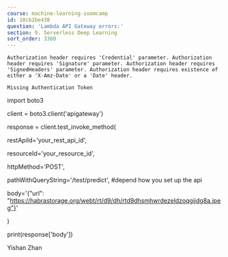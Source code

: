 ```yaml
---
course: machine-learning-zoomcamp
id: 18cb2be438
question: 'Lambda API Gateway errors:'
section: 9. Serverless Deep Learning
sort_order: 3360
---
```


`Authorization header requires 'Credential' parameter. Authorization header requires 'Signature' parameter. Authorization header requires 'SignedHeaders' parameter. Authorization header requires existence of either a 'X-Amz-Date' or a 'Date' header.`

`Missing Authentication Token`

import boto3

client = boto3.client('apigateway')

response = client.test_invoke_method(

restApiId='your_rest_api_id',

resourceId='your_resource_id',

httpMethod='POST',

pathWithQueryString='/test/predict', #depend how you set up the api

body='{"url": "https://habrastorage.org/webt/rt/d9/dh/rtd9dhsmhwrdezeldzoqgijdg8a.jpeg"}'

)

print(response['body'])

Yishan Zhan

